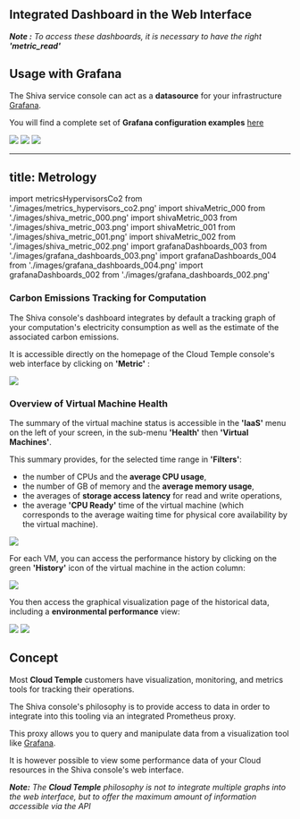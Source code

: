 ## Integrated Dashboard in the Web Interface

*__Note :__ To access these dashboards, it is necessary to have the right __'metric_read'__*

## Usage with __Grafana__

The Shiva service console can act as a __datasource__ for your infrastructure [Grafana](https://grafana.com).

You will find a complete set of __Grafana configuration examples__ [here](https://github.com/Cloud-Temple/console-grafana-iaas)

<img src={grafanaDashboards_003} />

<img src={grafanaDashboards_004} />

<img src={grafanaDashboards_002} />

---
title: Metrology
---
import metricsHypervisorsCo2 from './images/metrics_hypervisors_co2.png'
import shivaMetric_000 from './images/shiva_metric_000.png'
import shivaMetric_003 from './images/shiva_metric_003.png'
import shivaMetric_001 from './images/shiva_metric_001.png'
import shivaMetric_002 from './images/shiva_metric_002.png'
import grafanaDashboards_003 from './images/grafana_dashboards_003.png'
import grafanaDashboards_004 from './images/grafana_dashboards_004.png'
import grafanaDashboards_002 from './images/grafana_dashboards_002.png'

### Carbon Emissions Tracking for Computation

The Shiva console's dashboard integrates by default a tracking graph of your computation's electricity consumption as well as the estimate of the associated carbon emissions.

It is accessible directly on the homepage of the Cloud Temple console's web interface by clicking on __'Metric'__ :

<img src={metricsHypervisorsCo2} />

### Overview of Virtual Machine Health

The summary of the virtual machine status is accessible in the __'IaaS'__ menu on the left of your screen, in the sub-menu __'Health'__ then __'Virtual Machines'__.

This summary provides, for the selected time range in __'Filters'__:

- the number of CPUs and the __average CPU usage__,
- the number of GB of memory and the __average memory usage__,
- the averages of __storage access latency__ for read and write operations,
- the average __'CPU Ready'__ time of the virtual machine (which corresponds to the average waiting time for physical core availability by the virtual machine).

<img src={shivaMetric_000} />

For each VM, you can access the performance history by clicking on the green __'History'__ icon of the virtual machine in the action column:

<img src={shivaMetric_003} />

You then access the graphical visualization page of the historical data, including a __environmental performance__ view:

<img src={shivaMetric_001} />

<img src={shivaMetric_002} />

## Concept

Most __Cloud Temple__ customers have visualization, monitoring, and metrics tools for tracking their operations.

The Shiva console's philosophy is to provide access to data in order to integrate into this tooling via an integrated Prometheus proxy.

This proxy allows you to query and manipulate data from a visualization tool like [Grafana](https://grafana.com).

It is however possible to view some performance data of your Cloud resources in the Shiva console's web interface.

*__Note:__ The __Cloud Temple__ philosophy is not to integrate multiple graphs into the web interface, but to offer the maximum amount of information accessible via the API*